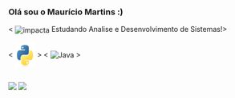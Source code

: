 ### Olá sou o Maurício Martins :)
<div>
  <
<img align ="center" alt="impacta" height="30" width= "40" src="https://img.icons8.com/external-others-maxicons/256/external-college-high-school-others-maxicons-25.png" 
  >
   Estudando Analise e Desenvolvimento de Sistemas!>
  <div/>
  
<div style="display: inline_block"><br>
  <
  <img align="center" alt="Python" height="50" width="40" src="https://raw.githubusercontent.com/devicons/devicon/master/icons/python/python-original.svg">
   >
  <
  <img align="center" alt="Java" height="50" width="40" src="https://img.icons8.com/fluency/256/java-coffee-cup-logo.png">
   >

</div>
  
  
  
##

<div> 

  <a href = "mailto:mauriciob.martins@hotmail.com"><img src="https://img.shields.io/badge/Microsoft_Outlook-0078D4?style=for-the-badge&logo=microsoft-outlook&logoColor=white" target="_blank"></a>
  <a href="https://www.linkedin.com/in/mauricio-martins/" target="_blank"><img src="https://img.shields.io/badge/-LinkedIn-%230077B5?style=for-the-badge&logo=linkedin&logoColor=white" target="_blank"></a> 
